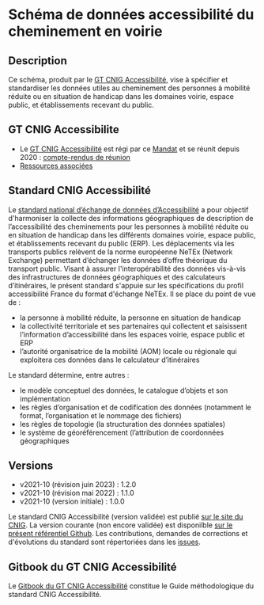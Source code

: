 # Schéma de données accessibilité du cheminement en voirie

## Description
Ce schéma, produit par le [GT CNIG Accessibilité](http://cnig.gouv.fr/gt-accessibilite-a18058.html), vise à spécifier et standardiser les données utiles au cheminement des personnes à mobilité réduite ou en situation de handicap dans les domaines voirie, espace public, et établissements recevant du public.

## GT CNIG Accessibilite
- Le [GT CNIG Accessibilité](http://cnig.gouv.fr/gt-accessibilite-a18058.html) est régi par ce [Mandat](http://cnig.gouv.fr/IMG/pdf/2018-09-mandat-netex-inspire-v5.pdf) et se réunit depuis 2020 : [compte-rendus de réunion](http://cnig.gouv.fr/gt-accessibilite-a18058.html)
- [Ressources associées](http://cnig.gouv.fr/ressources-accessibilite-a25335.html)

## Standard CNIG Accessibilité
Le [standard national d’échange de données d’Accessibilité](http://cnig.gouv.fr/ressources-accessibilite-a25335.html) a pour objectif d'harmoniser la collecte des informations géographiques de description de l’accessibilité des cheminements pour les personnes à mobilité réduite ou en situation de handicap dans les différents domaines voirie, espace public, et établissements recevant du public (ERP).
Les déplacements via les transports publics relèvent de la norme européenne NeTEx (Network Exchange) permettant d’échanger les données d’offre théorique du transport public. Visant à assurer l'interopérabilité des données vis-à-vis des infrastructures de données géographiques et des calculateurs d’itinéraires, le présent standard s'appuie sur les spécifications du profil accessibilité France du format d'échange NeTEx.
Il se place du point de vue de :
- la personne à mobilité réduite, la personne en situation de handicap
- la collectivité territoriale et ses partenaires qui collectent et saisissent l’information d’accessibilité dans les espaces voirie, espace public et ERP
- l’autorité organisatrice de la mobilité (AOM) locale ou régionale qui exploitera ces données dans le calculateur d’itinéraires

Le standard détermine, entre autres :
- le modèle conceptuel des données, le catalogue d’objets et son implémentation
- les règles d’organisation et de codification des données (notamment le format, l’organisation et le nommage des fichiers)
- les règles de topologie (la structuration des données spatiales)
- le système de géoréférencement (l’attribution de coordonnées géographiques

## Versions
- v2021-10 (révision juin 2023) : 1.2.0
- v2021-10 (révision mai 2022) : 1.1.0
- v2021-10 (version initiale) : 1.0.0

Le standard CNIG Accessibilité (version validée) est publié [sur le site du CNIG](http://cnig.gouv.fr/ressources-accessibilite-a25335.html).
La version courante (non encore validée) est disponilble [sur le présent référentiel Github](https://github.com/GT-CNIG-Accessibilite-TEAM/GT-CNIG-Accessibilite/tree/main/Standard).
Les contributions, demandes de corrections et d'évolutions du standard sont répertoriées dans les [issues](https://github.com/cnigfr/schema-accessibilite-voirie/issues).

## Gitbook du GT CNIG Accessibilité

Le [Gitbook du GT CNIG Accessibilité](https://app.gitbook.com/@cnig/s/guide-methodo-cnig-accessibilite/) constitue le Guide méthodologique du standard CNIG Accessibilité.

